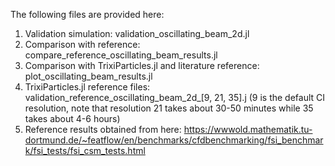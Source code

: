 The following files are provided here:

1) Validation simulation: validation_oscillating_beam_2d.jl
2) Comparison with reference: compare_reference_oscillating_beam_results.jl
3) Comparison with TrixiParticles.jl and literature reference: plot_oscillating_beam_results.jl
4) TrixiParticles.jl reference files: validation_reference_oscillating_beam_2d_[9, 21, 35].j (9 is the default CI resolution, note that resolution 21 takes about 30-50 minutes while 35 takes about 4-6 hours)
5) Reference results obtained from here:
   https://wwwold.mathematik.tu-dortmund.de/~featflow/en/benchmarks/cfdbenchmarking/fsi_benchmark/fsi_tests/fsi_csm_tests.html

